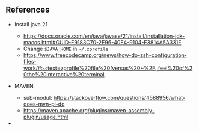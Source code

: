 ## References

- Install java 21
	- https://docs.oracle.com/en/java/javase/21/install/installation-jdk-macos.html#GUID-F9183C70-2E96-40F4-9104-F3814A5A331F
	- Change `$JAVA_HOME` in `~/.zprofile`
	- https://www.freecodecamp.org/news/how-do-zsh-configuration-files-work/#:~:text=zprofile%20file%20(versus%20~%2F.,feel%20of%20the%20interactive%20terminal.

- MAVEN
	- sub-modul: https://stackoverflow.com/questions/4588956/what-does-mvn-pl-do
	- https://maven.apache.org/plugins/maven-assembly-plugin/usage.html

- 
